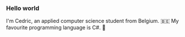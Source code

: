 ### Hello world

I'm Cedric, an applied computer science student from Belgium. 🇧🇪
My favourite programming language is C#. 🥇
